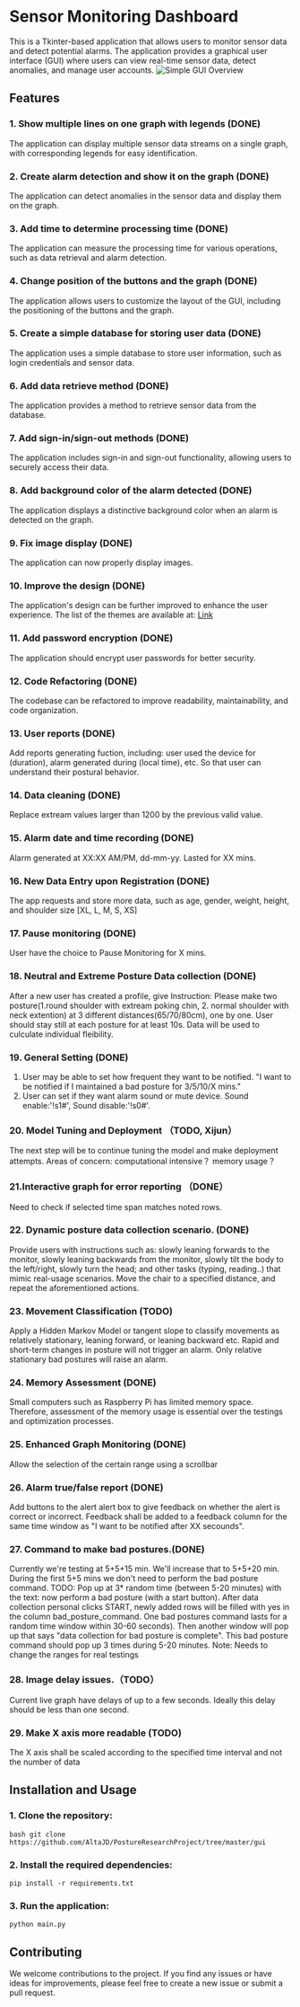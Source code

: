 # Sensor Monitoring Dashboard
This is a Tkinter-based application that allows users to monitor sensor data and detect potential alarms. The application provides a graphical user interface (GUI) where users can view real-time sensor data, detect anomalies, and manage user accounts.
![Simple GUI Overview](data/img/UI_Overview.png)
## Features
### 1. Show multiple lines on one graph with legends (DONE)
The application can display multiple sensor data streams on a single graph, with corresponding legends for easy identification.
### 2. Create alarm detection and show it on the graph (DONE)
The application can detect anomalies in the sensor data and display them on the graph.
### 3. Add time to determine processing time (DONE)
The application can measure the processing time for various operations, such as data retrieval and alarm detection.
### 4. Change position of the buttons and the graph (DONE)
The application allows users to customize the layout of the GUI, including the positioning of the buttons and the graph.
### 5. Create a simple database for storing user data (DONE)
The application uses a simple database to store user information, such as login credentials and sensor data.
### 6. Add data retrieve method (DONE)
The application provides a method to retrieve sensor data from the database.
### 7. Add sign-in/sign-out methods (DONE)
The application includes sign-in and sign-out functionality, allowing users to securely access their data.
### 8. Add background color of the alarm detected (DONE)
The application displays a distinctive background color when an alarm is detected on the graph.
### 9. Fix image display (DONE)
The application can now properly display images.
### 10. Improve the design (DONE)
The application's design can be further improved to enhance the user experience.
The list of the themes are available at: [Link](https://ttkthemes.readthedocs.io/en/latest/themes.html)
### 11. Add password encryption (DONE)
The application should encrypt user passwords for better security.
### 12. Code Refactoring (DONE)
The codebase can be refactored to improve readability, maintainability, and code organization.
### 13. User reports (DONE)
Add reports generating fuction, including: user used the device for (duration), alarm generated during (local time), etc. So that user can understand their postural behavior.
### 14. Data cleaning (DONE)
Replace extream values larger than 1200 by the previous valid value.
### 15. Alarm date and time recording (DONE)
Alarm generated at XX:XX AM/PM, dd-mm-yy. Lasted for XX mins. 
### 16. New Data Entry upon Registration (DONE)
The app requests and store more data, such as age, gender, weight, height, and shoulder size [XL, L, M, S, XS]
### 17. Pause monitoring (DONE)
User have the choice to Pause Monitoring for X mins.
### 18. Neutral and Extreme Posture Data collection (DONE)
After a new user has created a profile, give Instruction: Please make two posture(1.round shoulder with extream poking chin, 2. normal shoulder with neck extention) at 3 different distances(65/70/80cm), one by one. User should stay still at each posture for at least 10s. Data will be used to culculate individual fleibility. 
### 19. General Setting (DONE)
1. User may be able to set how frequent they want to be notified. "I want to be notified if I maintained a bad posture for 3/5/10/X mins."
2. User can set if they want alarm sound or mute device. Sound enable:'!s1#', Sound disable:'!s0#'.
### 20. Model Tuning and Deployment （TODO, Xijun）
The next step will be to continue tuning the model and make deployment attempts. Areas of concern: computational intensive？ memory usage？
### 21.Interactive graph for error reporting （DONE）
Need to check if selected time span matches noted rows. 
### 22. Dynamic posture data collection scenario. (DONE)
Provide users with instructions such as: slowly leaning forwards to the monitor, slowly leaning backwards from the monitor, slowly tilt the body to the left/right, slowly turn the head; and other tasks (typing, reading..) that mimic real-usage scenarios. Move the chair to a specified distance, and repeat the aforementioned actions.
### 23. Movement Classification (TODO) 
Apply a Hidden Markov Model or tangent slope to classify movements as relatively stationary, leaning forward, or leaning backward etc. Rapid and short-term changes in posture will not trigger an alarm. Only relative stationary bad postures will raise an alarm.
### 24. Memory Assessment (DONE)
Small computers such as Raspberry Pi has limited memory space. Therefore, assessment of the memory usage is essential over the testings and optimization processes.
### 25. Enhanced Graph Monitoring (DONE)
Allow the selection of the certain range using a scrollbar
### 26. Alarm true/false report (DONE)
Add buttons to the alert alert box to give feedback on whether the alert is correct or incorrect. Feedback shall be added to a feedback column for the same time window as "I want to be notified after XX secounds".
### 27. Command to make bad postures.(DONE)
Currently we're testing at 5+5+15 min. We'll increase that to 5+5+20 min. During the first 5+5 mins we don't need to perform the bad posture command.
TODO: Pop up at 3* random time (between 5-20 minutes) with the text: now perform a bad posture (with a start button). After data collection personal clicks START, newly added rows will be filled with yes in the column bad_posture_command. One bad postures command lasts for a random time window within 30-60 seconds). Then another window will pop up that says "data collection for bad posture is complete".  This bad posture command should pop up 3 times during 5-20 minutes.
Note: Needs to change the ranges for real testings
### 28. Image delay issues.（TODO）
Current live graph have delays of up to a few seconds. Ideally this delay should be less than one second.
### 29. Make X axis more readable (TODO)
The X axis shall be scaled according to the specified time interval and not the number of data

## Installation and Usage
### 1. Clone the repository:
```bash git clone https://github.com/AltaJD/PostureResearchProject/tree/master/gui```
### 2. Install the required dependencies:
```pip install -r requirements.txt```
### 3. Run the application:
```python main.py```
## Contributing
We welcome contributions to the project. If you find any issues or have ideas for improvements, please feel free to create a new issue or submit a pull request.
